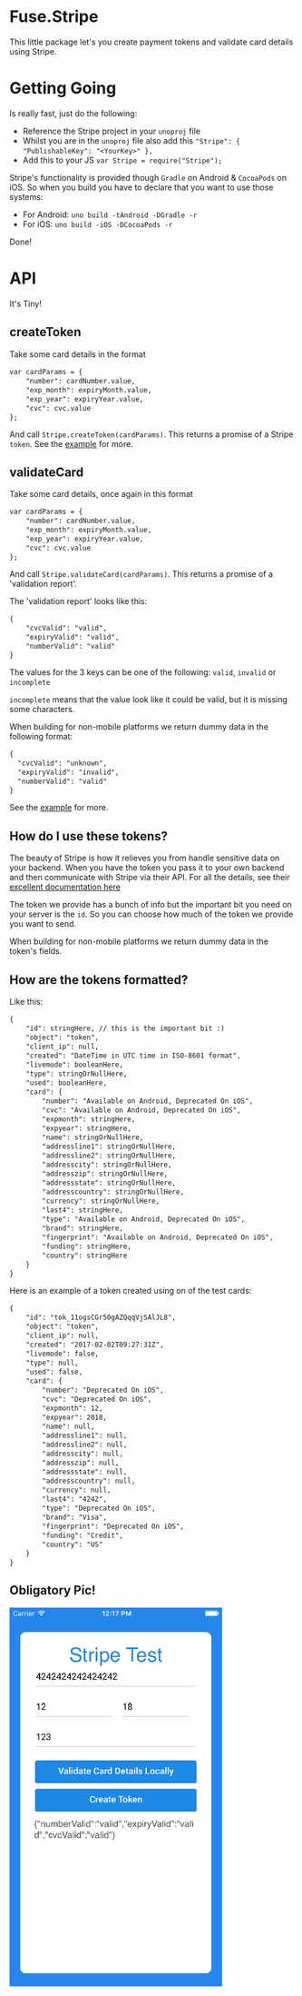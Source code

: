 # Fuse.Stripe

This little package let's you create payment tokens and validate card details using Stripe.

# Getting Going

Is really fast, just do the following:

- Reference the Stripe project in your `unoproj` file
- Whilst you are in the `unoproj` file also add this `"Stripe": { "PublishableKey": "<YourKey>" },`
- Add this to your JS `var Stripe = require("Stripe");`

Stripe's functionality is provided though `Gradle` on Android & `CocoaPods` on iOS. So when you build you have to declare that you want to use those systems:

- For Android: `uno build -tAndroid -DGradle -r`
- For iOS: `uno build -iOS -DCocoaPods -r`

Done!

# API

It's Tiny!

## createToken

Take some card details in the format

```
var cardParams = {
	"number": cardNumber.value,
	"exp_month": expiryMonth.value,
	"exp_year": expiryYear.value,
	"cvc": cvc.value
};
```

And call `Stripe.createToken(cardParams)`. This returns a promise of a Stripe `token`. See the [example](./Examples/CreateTokenExample/MainView.js) for more.

## validateCard

Take some card details, once again in this format

```
var cardParams = {
	"number": cardNumber.value,
	"exp_month": expiryMonth.value,
	"exp_year": expiryYear.value,
	"cvc": cvc.value
};
```

And call `Stripe.validateCard(cardParams)`. This returns a promise of a 'validation report'.

The 'validation report' looks like this:

```
{
	"cvcValid": "valid",
	"expiryValid": "valid",
	"numberValid": "valid"
}
```

The values for the 3 keys can be one of the following: `valid`, `invalid` or `incomplete`

`incomplete` means that the value look like it could be valid, but it is missing some characters.

When building for non-mobile platforms we return dummy data in the following format:

```
{
  "cvcValid": "unknown",
  "expiryValid": "invalid",
  "numberValid": "valid"
}
```

See the [example](./Examples/CreateTokenExample/MainView.js) for more.

## How do I use these tokens?

The beauty of Stripe is how it relieves you from handle sensitive data on your backend. When you have the token you pass it to your own backend and then communicate with Stripe via their API. For all the details, see their [excellent documentation here](https://stripe.com/docs)

The token we provide has a bunch of info but the important bit you need on your server is the `id`. So you can choose how much of the token we provide you want to send.

When building for non-mobile platforms we return dummy data in the token's fields.

## How are the tokens formatted?

Like this:

```
{
	"id": stringHere, // this is the important bit :)
	"object": "token",
	"client_ip": null,
	"created": "DateTime in UTC time in ISO-8601 format",
	"livemode": booleanHere,
	"type": stringOrNullHere,
	"used": booleanHere,
	"card": {
		"number": "Available on Android, Deprecated On iOS",
		"cvc": "Available on Android, Deprecated On iOS",
		"expmonth": stringHere,
		"expyear": stringHere,
		"name": stringOrNullHere,
		"addressline1": stringOrNullHere,
		"addressline2": stringOrNullHere,
		"addresscity": stringOrNullHere,
		"addresszip": stringOrNullHere,
		"addressstate": stringOrNullHere,
		"addresscountry": stringOrNullHere,
		"currency": stringOrNullHere,
		"last4": stringHere,
		"type": "Available on Android, Deprecated On iOS",
		"brand": stringHere,
		"fingerprint": "Available on Android, Deprecated On iOS",
		"funding": stringHere,
		"country": stringHere
	}
}
```

Here is an example of a token created using on of the test cards:

```
{
	"id": "tok_11ogsCGr50gAZQqqVjSAlJL8",
	"object": "token",
	"client_ip": null,
	"created": "2017-02-02T09:27:31Z",
	"livemode": false,
	"type": null,
	"used": false,
	"card": {
		"number": "Deprecated On iOS",
		"cvc": "Deprecated On iOS",
		"expmonth": 12,
		"expyear": 2018,
		"name": null,
		"addressline1": null,
		"addressline2": null,
		"addresscity": null,
		"addresszip": null,
		"addressstate": null,
		"addresscountry": null,
		"currency": null,
		"last4": "4242",
		"type": "Deprecated On iOS",
		"brand": "Visa",
		"fingerprint": "Deprecated On iOS",
		"funding": "Credit",
		"country": "US"
	}
}
```

## Obligatory Pic!

![wee](./Examples/CreateTokenExample/screenshot.png)
